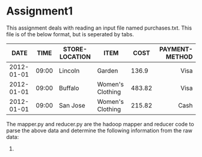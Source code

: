 # Assignment1
This assignment deals with reading an input file named purchases.txt. This file is of the below format, but is seperated by tabs.

| DATE       | TIME  | STORE-LOCATION | ITEM             | COST   | PAYMENT-METHOD |
|------------|-------|----------------|------------------|--------|---------------:|
| 2012-01-01 | 09:00 | Lincoln        | Garden           | 136.9  | Visa           |
| 2012-01-01 | 09:00 | Buffalo        | Women's Clothing | 483.82 | Visa           |
| 2012-01-01 | 09:00 | San Jose       | Women's Clothing | 215.82 | Cash           |

The mapper.py and reducer.py are the hadoop mapper and reducer code to parse the above data and determine the following information from the raw data:

1. 

